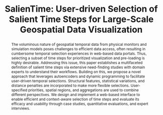 ---
title: "SalienTime: User-driven Selection of Salient Time Steps for Large-Scale Geospatial Data Visualization"
authors:
  - Juntong Chen
  - Haiwen Huang
  - Huayuan Ye
  - Zhong Pen
  - Chenhui Li
  - Changbo Wang
image: 2024_chi_salientime.png
venue: "ACM SIGCHI Conference on Human Factors in Computing Systems 2024 (CHI 2024), 2024 (CCF A)"
paper: https://dl.acm.org/doi/pdf/10.1145/3613904.3642944
video: 
code: https://github.com/billchen2k/salientime
website: 
tag:
  - GeoVisualization
abstract: "The voluminous nature of geospatial temporal data from physical monitors and simulation models poses challenges to efficient data access, often resulting in cumbersome temporal selection experiences in web-based data portals. Thus, selecting a subset of time steps for prioritized visualization and pre-loading is highly desirable. Addressing this issue, this paper establishes a multifaceted definition of salient time steps via extensive need-finding studies with domain experts to understand their workflows. Building on this, we propose a novel approach that leverages autoencoders and dynamic programming to facilitate user-driven temporal selections. Structural features, statistical variations, and distance penalties are incorporated to make more flexible selections. User-specified priorities, spatial regions, and aggregations are used to combine different perspectives. We design and implement a web-based interface to enable efficient and context-aware selection of time steps and evaluate its efficacy and usability through case studies, quantitative evaluations, and expert interviews."
---